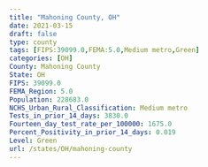 ```yaml
---
title: "Mahoning County, OH"
date: 2021-03-15
draft: false
type: county
tags: [FIPS:39099.0,FEMA:5.0,Medium metro,Green]
categories: [OH]
County: Mahoning County
State: OH
FIPS: 39099.0
FEMA_Region: 5.0
Population: 228683.0
NCHS_Urban_Rural_Classification: Medium metro
Tests_in_prior_14_days: 3830.0
Fourteen_day_test_rate_per_100000: 1675.0
Percent_Positivity_in_prior_14_days: 0.019
Level: Green
url: /states/OH/mahoning-county
---
```



